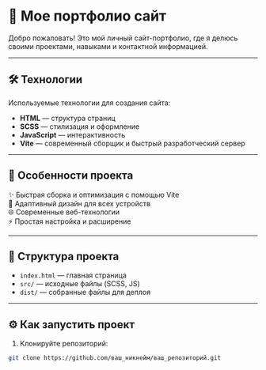 # 🌟 Мое портфолио сайт

Добро пожаловать! Это мой личный сайт-портфолио, где я делюсь своими проектами, навыками и контактной информацией.

---

## 🛠 Технологии

Используемые технологии для создания сайта:

- **HTML** — структура страниц
- **SCSS** — стилизация и оформление
- **JavaScript** — интерактивность
- **Vite** — современный сборщик и быстрый разработческий сервер

---

## 🚀 Особенности проекта

✨ Быстрая сборка и оптимизация с помощью Vite  
🎨 Адаптивный дизайн для всех устройств  
🌐 Современные веб-технологии  
⚡ Простая настройка и расширение

---

## 📁 Структура проекта

- `index.html` — главная страница
- `src/` — исходные файлы (SCSS, JS)
- `dist/` — собранные файлы для деплоя

---

## ⚙️ Как запустить проект

1. Клонируйте репозиторий:

```bash
git clone https://github.com/ваш_никнейм/ваш_репозиторий.git
